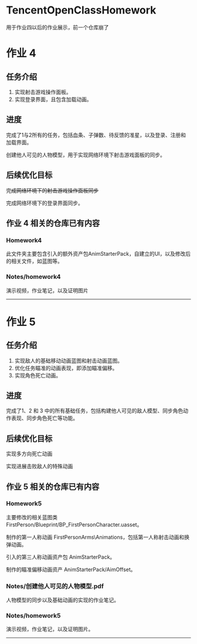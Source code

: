 # TencentOpenClassHomework
用于作业四以后的作业展示，前一个仓库崩了

# 作业 4
## 任务介绍
1. 实现射击游戏操作面板。
2. 实现登录界面，且包含加载动画。

## 进度
完成了1与2所有的任务，包括血条、子弹数、待反馈的准星，以及登录、注册和加载界面。

创建他人可见的人物模型，用于实现网络环境下射击游戏面板的同步。

## 后续优化目标
~~完成网络环境下的射击游戏操作面板同步~~

完成网络环境下的登录界面同步。

## 作业 4 相关的仓库已有内容
### Homework4
此文件夹主要包含引入的额外资产包AnimStarterPack，自建立的UI，以及修改后的相关文件，如蓝图等。

### Notes/homework4
演示视频，作业笔记，以及证明图片

----------

# 作业 5

## 任务介绍
1. 实现敌人的基础移动动画蓝图和射击动画蓝图。
2. 优化任务瞄准的动画表现，即添加瞄准偏移。
3. 实现角色死亡动画。

## 进度
完成了1、2 和 3 中的所有基础任务，包括构建他人可见的敌人模型、同步角色动作表现、同步角色死亡等功能。

## 后续优化目标
实现多方向死亡动画

实现进展击败敌人的特殊动画

## 作业 5 相关的仓库已有内容
### Homework5
主要修改的相关蓝图类 FirstPerson/Blueprint/BP_FirstPersonCharacter.uasset。

制作的第一人称动画 FirstPersonArms\Animations，包括第一人称射击动画和换弹动画。

引入的第三人称动画资产包 AnimStarterPack。

制作的瞄准偏移动画资产 AnimStarterPack/AimOffset。

### Notes/创建他人可见的人物模型.pdf
人物模型的同步以及基础动画的实现的作业笔记。


### Notes/homework5
演示视频，作业笔记，以及证明图片。

----------

